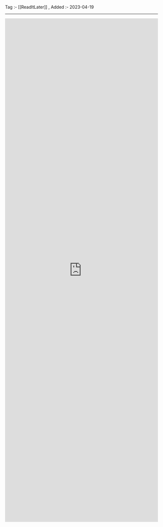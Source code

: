 Tag :- [[ReadItLater]] , 
Added :- 2023-04-19

-----
<iframe src="https://www.linkedin.com/embed/feed/update/urn:li:ugcPost:7026807479652990977" height="1654" width="504" frameborder="0" allowfullscreen="" title="Embedded post"></iframe>
